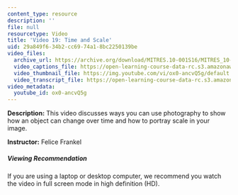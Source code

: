 ```yaml
---
content_type: resource
description: ''
file: null
resourcetype: Video
title: 'Video 19: Time and Scale'
uid: 29a849f6-34b2-cc69-74a1-8bc2250139be
video_files:
  archive_url: https://archive.org/download/MITRES.10-001S16/MITRES_10-001S16_Track24_300k.mp4
  video_captions_file: https://open-learning-course-data-rc.s3.amazonaws.com/res-10-001-making-science-and-engineering-pictures-a-practical-guide-to-presenting-your-work-spring-2016/7061978e243a5004bab7bb38612ea5e3_ox0-ancvQ5g.vtt
  video_thumbnail_file: https://img.youtube.com/vi/ox0-ancvQ5g/default.jpg
  video_transcript_file: https://open-learning-course-data-rc.s3.amazonaws.com/res-10-001-making-science-and-engineering-pictures-a-practical-guide-to-presenting-your-work-spring-2016/1d3120dc4f6f3cf58b407fe8fa3d4091_ox0-ancvQ5g.pdf
video_metadata:
  youtube_id: ox0-ancvQ5g
---
```


**Description:** This video discusses ways you can use photography to show how an object can change over time and how to portray scale in your image.

**Instructor:** Felice Frankel

##### Viewing Recommendation

If you are using a laptop or desktop computer, we recommend you watch the video in full screen mode in high definition (HD).